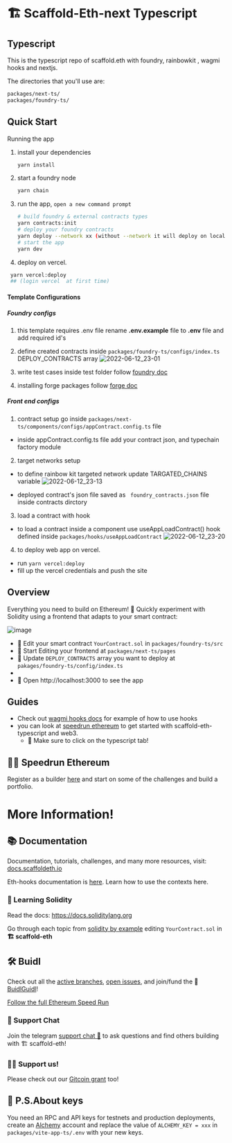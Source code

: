 # 🏗 Scaffold-Eth-next Typescript

## Typescript 
This is the typescript repo of scaffold.eth with foundry, rainbowkit , wagmi hooks and nextjs.


The directories that you'll use are:

```bash
packages/next-ts/
packages/foundry-ts/
```

## Quick Start

Running the app

1. install your dependencies

   ```bash
   yarn install
   ```

2. start a foundry node

   ```bash
   yarn chain
   ```

3. run the app, `open a new command prompt`

   ```bash
   # build foundry & external contracts types
   yarn contracts:init 
   # deploy your foundry contracts
   yarn deploy --network xx (without --network it will deploy on localhost)
   # start the app
   yarn dev 
   ```
4. deploy on vercel. 
```bash
 yarn vercel:deploy
 ## (login vercel  at first time)
```

#### Template Configurations
##### Foundry configs 
1. this template requires .env file rename **.env.example** file to **.env** file and add required id's
2. define created contracts inside ```packages/foundry-ts/configs/index.ts``` DEPLOY_CONTRACTS array
![2022-06-12_23-01](https://user-images.githubusercontent.com/22323693/173245694-eaf7b02e-2831-49ad-ab93-326470f6c589.png)

3. write test cases inside test folder follow [foundry doc](https://book.getfoundry.sh/forge/writing-tests.html)

4. installing forge packages
follow [forge doc](https://book.getfoundry.sh/projects/dependencies.html)

##### Front end configs 

1. contract setup
go inside ```packages/next-ts/components/configs/appContract.config.ts```  file 
* inside  appContract.config.ts  file  add your contract json, and typechain factory module

2. target networks setup
* to define rainbow kit targeted network update TARGATED_CHAINS variable
![2022-06-12_23-13](https://user-images.githubusercontent.com/22323693/173246124-dd72cde9-38f7-4330-bca1-0edf7f69335f.png)

* deployed contract's json file saved as ``` foundry_contracts.json``` file inside contracts dirctory

3. load a  contract with hook
* to load a contract inside a component use useAppLoadContract() hook defined inside ```packages/hooks/useAppLoadContract```
![2022-06-12_23-20](https://user-images.githubusercontent.com/22323693/173246408-9351e8ba-4b67-4a29-961f-3118359a641a.png)

4. to deploy web app on vercel. 
* run ```yarn vercel:deploy``` 
* fill up the vercel credentials  and push the site



## Overview

Everything you need to build on Ethereum! 🚀 Quickly experiment with Solidity using a frontend that adapts to your smart contract:

![image](https://user-images.githubusercontent.com/22323693/173233298-69b090f3-92bc-44e6-ba91-25bd7425b120.png)

- 🔏 Edit your smart contract `YourContract.sol` in `packages/foundry-ts/src`
- 📝 Start Editing your frontend  at `packages/next-ts/pages`
- 💼  Update `DEPLOY_CONTRACTS` array you want to deploy at `pakages/foundry-ts/config/index.ts`
- 
- 📱 Open http://localhost:3000 to see the app

## Guides


- Check out [wagmi hooks  docs](https://wagmi.sh/docs/getting-started) for example of how to use hooks
- you can look at [speedrun ethereum](https://speedrunethereum.com/) to get started with scaffold-eth-typescript and web3.  
  - 🏁 Make sure to click on the typescript tab!

## 🏃💨 Speedrun Ethereum
Register as a builder [here](https://speedrunethereum.com) and start on some of the challenges and build a portfolio.
# More Information!

## 📚 Documentation

Documentation, tutorials, challenges, and many more resources, visit: [docs.scaffoldeth.io](https://docs.scaffoldeth.io)

Eth-hooks documentation is [here](https://scaffold-eth.github.io/eth-hooks/).  Learn how to use the contexts here.


### 🔭 Learning Solidity

Read the docs: https://docs.soliditylang.org

Go through each topic from [solidity by example](https://solidity-by-example.org) editing `YourContract.sol` in **🏗 scaffold-eth**


## 🛠 Buidl

Check out all the [active branches](https://github.com/austintgriffith/scaffold-eth/branches/active), [open issues](https://github.com/austintgriffith/scaffold-eth/issues), and join/fund the 🏰 [BuidlGuidl](https://BuidlGuidl.com)!

[Follow the full Ethereum Speed Run](https://medium.com/@austin_48503/%EF%B8%8Fethereum-dev-speed-run-bd72bcba6a4c)

### 💬 Support Chat

Join the telegram [support chat 💬](https://t.me/joinchat/KByvmRe5wkR-8F_zz6AjpA) to ask questions and find others building with 🏗 scaffold-eth!

### 🙏🏽 Support us!

Please check out our [Gitcoin grant](https://gitcoin.co/grants/2851/scaffold-eth) too!


## 🔐 P.S.About keys

You need an RPC and API keys for testnets and production deployments, create an [Alchemy](https://www.alchemy.com/) account and replace the value of `ALCHEMY_KEY = xxx` in `packages/vite-app-ts/.env` with your new keys.



